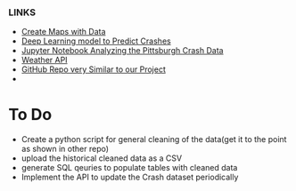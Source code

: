 ### LINKS
- [Create Maps with Data](https://carto.com/)
- [Deep Learning model to Predict Crashes](https://news.mit.edu/2021/deep-learning-helps-predict-traffic-crashes-1012)
- [Jupyter Notebook Analyzing the Pittsburgh Crash Data](https://github.com/WPRDC/Jupyter-notebooks-by-dataset/blob/master/Crash-Data-Analysis.ipynb)
- [Weather API](https://openweathermap.org/api)
- [GitHub Repo very Similar to our Project](https://github.com/abdulwahed786/ROAD-ACCIDENTS-PREDICTION-AND-CLASSIFICATION/blob/master/report/4-Final-Report-3-aw.pdf)
- 


# To Do
- Create a python script for general cleaning of the data(get it to the point as shown in other repo)
- upload the historical cleaned data as a CSV
- generate SQL qeuries to populate tables with cleaned data 
- Implement the API to update the Crash dataset periodically 
